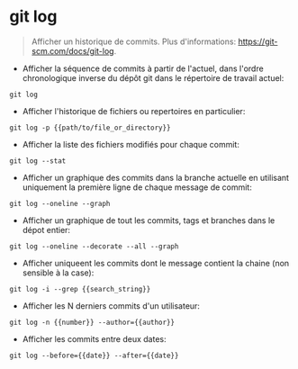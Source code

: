 # git log

> Afficher un historique de commits.
> Plus d'informations: <https://git-scm.com/docs/git-log>.

- Afficher la séquence de commits à partir de l'actuel, dans l'ordre chronologique inverse du dépôt git dans le répertoire de travail actuel:

`git log`

- Afficher l'historique de fichiers ou repertoires en particulier:

`git log -p {{path/to/file_or_directory}}`

- Afficher la liste des fichiers modifiés pour chaque commit:

`git log --stat`

- Afficher un graphique des commits dans la branche actuelle en utilisant uniquement la première ligne de chaque message de commit:

`git log --oneline --graph`

- Afficher un graphique de tout les commits, tags et branches dans le dépot entier:

`git log --oneline --decorate --all --graph`

- Afficher uniqueent les commits dont le message contient la chaine (non sensible à la case):

`git log -i --grep {{search_string}}`

- Afficher les N derniers commits d'un utilisateur:

`git log -n {{number}} --author={{author}}`

- Afficher les commits entre deux dates:

`git log --before={{date}} --after={{date}}`
